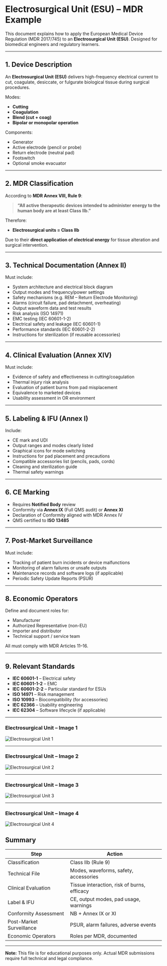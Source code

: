 # Electrosurgical Unit (ESU) – MDR Example

This document explains how to apply the European Medical Device Regulation (MDR 2017/745) to an **Electrosurgical Unit (ESU)**. Designed for biomedical engineers and regulatory learners.

---

##  1. Device Description

An **Electrosurgical Unit (ESU)** delivers high-frequency electrical current to cut, coagulate, desiccate, or fulgurate biological tissue during surgical procedures.

Modes:
- **Cutting**
- **Coagulation**
- **Blend (cut + coag)**
- **Bipolar or monopolar operation**

Components:
- Generator
- Active electrode (pencil or probe)
- Return electrode (neutral pad)
- Footswitch
- Optional smoke evacuator

---

##  2. MDR Classification

According to **MDR Annex VIII, Rule 9**:

> **“All active therapeutic devices intended to administer energy to the human body are at least Class IIb.”**

Therefore:
- **Electrosurgical units = Class IIb**

Due to their **direct application of electrical energy** for tissue alteration and surgical intervention.

---

##  3. Technical Documentation (Annex II)

Must include:

- System architecture and electrical block diagram
- Output modes and frequency/power settings
- Safety mechanisms (e.g. REM – Return Electrode Monitoring)
- Alarms (circuit failure, pad detachment, overheating)
- Output waveform data and test results
- Risk analysis (ISO 14971)
- EMC testing (IEC 60601-1-2)
- Electrical safety and leakage (IEC 60601-1)
- Performance standards (IEC 60601-2-2)
- Instructions for sterilization (if reusable accessories)

---

##  4. Clinical Evaluation (Annex XIV)

Must include:

- Evidence of safety and effectiveness in cutting/coagulation
- Thermal injury risk analysis
- Evaluation of patient burns from pad misplacement
- Equivalence to marketed devices
- Usability assessment in OR environment

---

##  5. Labeling & IFU (Annex I)

Include:

- CE mark and UDI
- Output ranges and modes clearly listed
- Graphical icons for mode switching
- Instructions for pad placement and precautions
- Compatible accessories list (pencils, pads, cords)
- Cleaning and sterilization guide
- Thermal safety warnings

---

##  6. CE Marking

- Requires **Notified Body** review  
- Conformity via **Annex IX** (Full QMS audit) or **Annex XI**
- Declaration of Conformity aligned with MDR Annex IV
- QMS certified to **ISO 13485**

---

##  7. Post-Market Surveillance

Must include:

- Tracking of patient burn incidents or device malfunctions
- Monitoring of alarm failures or unsafe outputs
- Maintenance records and software logs (if applicable)
- Periodic Safety Update Reports (PSUR)

---

##  8. Economic Operators

Define and document roles for:

- Manufacturer
- Authorized Representative (non-EU)
- Importer and distributor
- Technical support / service team

All must comply with MDR Articles 11–16.

---

##  9. Relevant Standards

- **IEC 60601-1** – Electrical safety  
- **IEC 60601-1-2** – EMC  
- **IEC 60601-2-2** – Particular standard for ESUs  
- **ISO 14971** – Risk management  
- **ISO 10993** – Biocompatibility (for accessories)  
- **IEC 62366** – Usability engineering  
- **IEC 62304** – Software lifecycle (if applicable)

---
### Electrosurgical Unit – Image 1
![Electrosurgical Unit 1](../assets/images/electrosurgical-unit-1.jpg)

---

### Electrosurgical Unit – Image 2
![Electrosurgical Unit 2](../assets/images/electrosurgical-unit-2.jpg)

---

### Electrosurgical Unit – Image 3
![Electrosurgical Unit 3](../assets/images/electrosurgical-unit-3.jpg)

---

### Electrosurgical Unit – Image 4
![Electrosurgical Unit 4](../assets/images/electrosurgical-unit-4.jpg)




##  Summary

| Step                         | Action                                      |
|------------------------------|---------------------------------------------|
| Classification               | Class IIb (Rule 9)                          |
| Technical File               | Modes, waveforms, safety, accessories       |
| Clinical Evaluation          | Tissue interaction, risk of burns, efficacy |
| Label & IFU                  | CE, output modes, pad usage, warnings       |
| Conformity Assessment        | NB + Annex IX or XI                         |
| Post-Market Surveillance     | PSUR, alarm failures, adverse events        |
| Economic Operators           | Roles per MDR, documented                   |

---

**Note:** This file is for educational purposes only. Actual MDR submissions require full technical and legal compliance.
